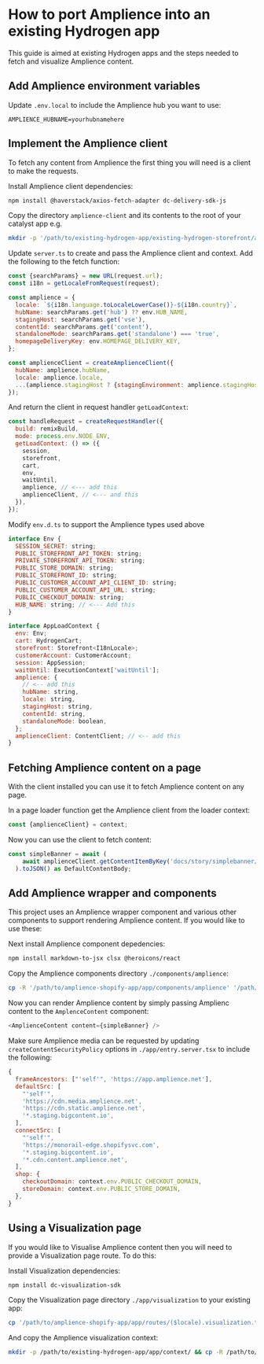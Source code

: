 # How to port Amplience into an existing Hydrogen app

This guide is aimed at existing Hydrogen apps and the steps needed to fetch and visualize Amplience content.

## Add Amplience environment variables

Update `.env.local` to include the Amplience hub you want to use:

```env
AMPLIENCE_HUBNAME=yourhubnamehere
```

## Implement the Amplience client

To fetch any content from Amplience the first thing you will need is a client to make the requests.

Install Amplience client dependencies:

```bash
npm install @haverstack/axios-fetch-adapter dc-delivery-sdk-js
```

Copy the directory `amplience-client` and its contents to the root of your catalyst app e.g.

```bash
mkdir -p '/path/to/existing-hydrogen-app/existing-hydrogen-storefront/app/clients/amplience' && cp -R '/path/to/amplience-shopify-app/app/clients/amplience/' $_
```

Update `server.ts` to create and pass the Amplience client and context. Add the following to the fetch function:

```js
const {searchParams} = new URL(request.url);
const i18n = getLocaleFromRequest(request);

const amplience = {
  locale: `${i18n.language.toLocaleLowerCase()}-${i18n.country}`,
  hubName: searchParams.get('hub') ?? env.HUB_NAME,
  stagingHost: searchParams.get('vse'),
  contentId: searchParams.get('content'),
  standaloneMode: searchParams.get('standalone') === 'true',
  homepageDeliveryKey: env.HOMEPAGE_DELIVERY_KEY,
};

const amplienceClient = createAmplienceClient({
  hubName: amplience.hubName,
  locale: amplience.locale,
  ...(amplience.stagingHost ? {stagingEnvironment: amplience.stagingHost} : {}),
});
```

And return the client in request handler `getLoadContext`:

```js
const handleRequest = createRequestHandler({
  build: remixBuild,
  mode: process.env.NODE_ENV,
  getLoadContext: () => ({
    session,
    storefront,
    cart,
    env,
    waitUntil,
    amplience, // <--- add this
    amplienceClient, // <--- and this
  }),
});
```

Modify `env.d.ts` to support the Amplience types used above

```js
interface Env {
  SESSION_SECRET: string;
  PUBLIC_STOREFRONT_API_TOKEN: string;
  PRIVATE_STOREFRONT_API_TOKEN: string;
  PUBLIC_STORE_DOMAIN: string;
  PUBLIC_STOREFRONT_ID: string;
  PUBLIC_CUSTOMER_ACCOUNT_API_CLIENT_ID: string;
  PUBLIC_CUSTOMER_ACCOUNT_API_URL: string;
  PUBLIC_CHECKOUT_DOMAIN: string;
  HUB_NAME: string; // <--- Add this
}
```

```js
interface AppLoadContext {
  env: Env;
  cart: HydrogenCart;
  storefront: Storefront<I18nLocale>;
  customerAccount: CustomerAccount;
  session: AppSession;
  waitUntil: ExecutionContext['waitUntil'];
  amplience: {
    // <-- add this
    hubName: string,
    locale: string,
    stagingHost: string,
    contentId: string,
    standaloneMode: boolean,
  };
  amplienceClient: ContentClient; // <-- add this
}
```

## Fetching Amplience content on a page

With the client installed you can use it to fetch Amplience content on any page.

In a page loader function get the Amplience client from the loader context:

```js
const {amplienceClient} = context;
```

Now you can use the client to fetch content:

```js
const simpleBanner = await (
    await amplienceClient.getContentItemByKey('docs/story/simplebanner/banner1')
  ).toJSON() as DefaultContentBody;
```

## Add Amplience wrapper and components

This project uses an Amplience wrapper component and various other components to support rendering Amplience content. If you would like to use these:

Next install Amplience component depedencies:

```bash
npm install markdown-to-jsx clsx @heroicons/react
```

Copy the Amplience components directory `./components/amplience`:

```bash
cp -R '/path/to/amplience-shopify-app/app/components/amplience' '/path/to/existing-hydrogen-app/app/components/amplience'
```

Now you can render Amplience content by simply passing Amplienc content to the `AmplenceContent` component:

```js
<AmplienceContent content={simpleBanner} />
```

Make sure Amplience media can be requested by updating `createContentSecurityPolicy` options in `./app/entry.server.tsx` to include the following:

```js
{
  frameAncestors: ["'self'", 'https://app.amplience.net'],
  defaultSrc: [
    "'self'",
    'https://cdn.media.amplience.net',
    'https://cdn.static.amplience.net',
    '*.staging.bigcontent.io',
  ],
  connectSrc: [
    "'self'",
    'https://monorail-edge.shopifysvc.com',
    '*.staging.bigcontent.io',
    '*.cdn.content.amplience.net',
  ],
  shop: {
    checkoutDomain: context.env.PUBLIC_CHECKOUT_DOMAIN,
    storeDomain: context.env.PUBLIC_STORE_DOMAIN,
  },
}
```

## Using a Visualization page

If you would like to Visualise Amplience content then you will need to provide a Visualization page route. To do this:

Install Visualization dependencies:

```bash
npm install dc-visualization-sdk
```

Copy the Visualization page directory `./app/visualization` to your existing app:

```bash
cp '/path/to/amplience-shopify-app/app/routes/($locale).visualization.tsx' '/path/to/existing-hydrogen-app/app/routes/($locale).visualization.tsx'

```

And copy the Amplience visualization context:

```bash
mkdir -p /path/to/existing-hydrogen-app/app/context/ && cp -R /path/to/amplience-shopify-app/app/context/RealtimeVisualizationContext.tsx $_

```
